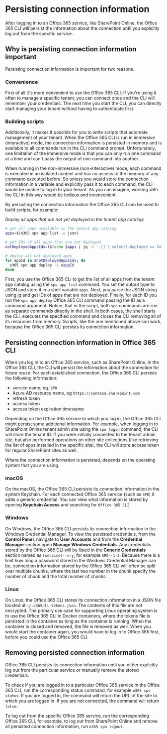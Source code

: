 # Persisting connection information

After logging in to an Office 365 service, like SharePoint Online, the Office 365 CLI will persist the information about the connection until you explicitly log out from the specific service.

## Why is persisting connection information important

Persisting connection information is important for two reasons.

### Convenience

First of all it's more convenient to use the Office 365 CLI. If you're using it often to manage a specific tenant, you can connect once and the CLI will remember your credentials. The next time you start the CLI, you can directly start managing your tenant without having to authenticate first.

### Building scripts

Additionally, it makes it possible for you to write scripts that automate management of your tenant. When the Office 365 CLI is run in immersive (interactive) mode, the connection information is persisted in memory and is available to all commands run in the CLI command prompt. Unfortunately, one limitation of the immersive mode is that you can only run one command at a time and can't pass the output of one command into another.

When running in the non-immersive (non-interactive) mode, each command is executed in an isolated context and has no access to the memory of any command executed before. So unless you would store the connection information in a variable and explicitly pass it to each command, the CLI would be unable to log in to your tenant. As you can imagine, working with the CLI in this way would be tedious and inconvenient.

By persisting the connection information the Office 365 CLI can be used to build scripts, for example:

_Deploy all apps that are not yet deployed in the tenant app catalog:_

```sh
# get all apps available in the tenant app catalog
apps=$(o365 spo app list -o json)

# get IDs of all apps that are not deployed
notDeployedAppsIds=($(echo $apps | jq -r '.[] | select(.Deployed == false) | {ID} | .[]'))

# deploy all not deployed apps
for appId in $notDeployedAppsIds; do
  o365 spo app deploy -i $appId
done
```

First, you use the Office 365 CLI to get the list of all apps from the tenant app catalog using the `spo app list` command. You set the output type to JSON and store it in a shell variable `apps`. Next, you parse the JSON string using [jq](https://stedolan.github.io/jq/) and get IDs of apps that are not deployed. Finally, for each ID you run the `spo app deploy` Office 365 CLI command passing the ID as a command argument. Notice, that in the script, both `spo` commands are run as separate commands directly in the shell. In both cases, the shell starts the CLI, executes the specified command and closes the CLI removing all of its resources from memory. Scripts, like the one mentioned above can work, because the Office 365 CLI persists its connection information.

## Persisting connection information in Office 365 CLI

When you log in to an Office 365 service, such as SharePoint Online, in the Office 365 CLI, the CLI will persist the information about the connection for future reuse. For each established connection, the Office 365 CLI persists the following information:

- service name, eg. `SPO`
- Azure AD resource name, eg `https://contoso.sharepoint.com`
- refresh token
- access token
- access token expiration timestamp

Depending on the Office 365 service to which you log in, the Office 365 CLI might persist some additional information. For example, when logging in to SharePoint Online tenant admin site using the `spo login` command, the CLI will store the tenant ID. If you were initially connected to the tenant admin site, but also performed operations on other site collections (like retrieving the list of apps installed in the specific site), the CLI will store access token for regular SharePoint sites as well.

Where the connection information is persisted, depends on the operating system that you are using.

### macOS

On the macOS, the Office 365 CLI persists its connection information in the system Keychain. For each connected Office 365 service (such as `SPO`) it adds a generic credential. You can view what information is stored by opening **Keychain Access** and searching for `Office 365 CLI`.

### Windows

On Windows, the Office 365 CLI persists its connection information in the Windows Credential Manager. To view the persisted credentials, from the **Control Panel**, navigate to **User Accounts** and from the **Credential Manager** section open **Manage Windows Credentials**. Any credentials stored by the Office 365 CLI will be listed in the **Generic Credentials** section named as `[service]--x-y`, for example `SPO--1-3`. Because there is a limit how long a password stored in the Windows Credential Manager can be, connection information stored by the Office 365 CLI will often be split over multiple chunks, where the last two number in the chunk specify the number of chunk and the total number of chunks.

### Linux

On Linux, the Office 365 CLI stores its connection information in a JSON file located at `~/.o365cli-tokens.json`. The contents of this file are not encrypted. The primary use case for supporting Linux operating system is to use the Office 365 CLI in Docker containers, where the tokens file is persisted in the container as long as the container is running. When the container is closed and removed, the file is removed as well. When you would start the container again, you would have to log in to Office 365 first, before you could use the Office 365 CLI.

## Removing persisted connection information

Office 365 CLI persists its connection information until you either explicitly log out from the particular service or manually remove the stored credentials.

To check if you are logged in to a particular Office 365 service in the Office 365 CLI, run the corresponding status command, for example `o365 spo status`. If you are logged in, the command will return the URL of the site to which you are logged in. If you are not connected, the command will return `false`.

To log out from the specific Office 365 service, run the corresponding Office 365 CLI, for example, to log out from SharePoint Online and remove all persisted connection information, run `o365 spo logout`.